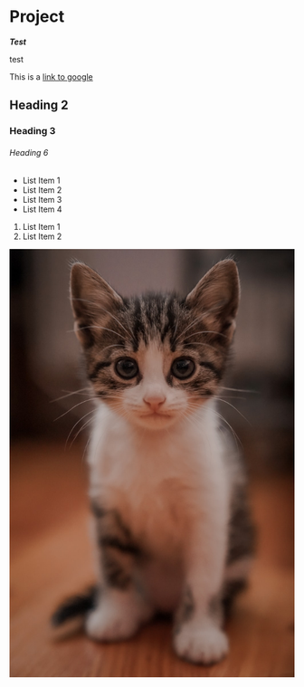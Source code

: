 # Project
**_Test_**

test

This is a [link to google](www.google.com)


## Heading 2
### Heading 3
###### Heading 6


- List Item 1
- List Item 2
- List Item 3
- List Item 4
1. List Item 1
1. List Item 2

![This is a cat](./cat.jpeg)
